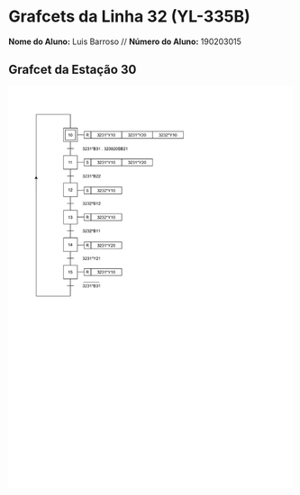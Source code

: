 # Grafcets da Linha 32 (YL-335B)

<p>
  <strong>Nome do Aluno:</strong> Luis Barroso // <strong>Número do Aluno:</strong> 190203015
</p>


## Grafcet da Estação 30 
![39PLC-1.png](./39PLC-1.png)

